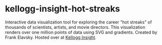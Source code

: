 # kellogg-insight-hot-streaks
Interactive data visualization tool for exploring the career "hot streaks" of thousands of scientists, artists, and movie directors. This visualization renders over one million points of data using SVG and gradients. Created by Frank Elavsky. Hosted over at [Kellogg Insight](https://insight.kellogg.northwestern.edu/article/career-hot-streaks).

